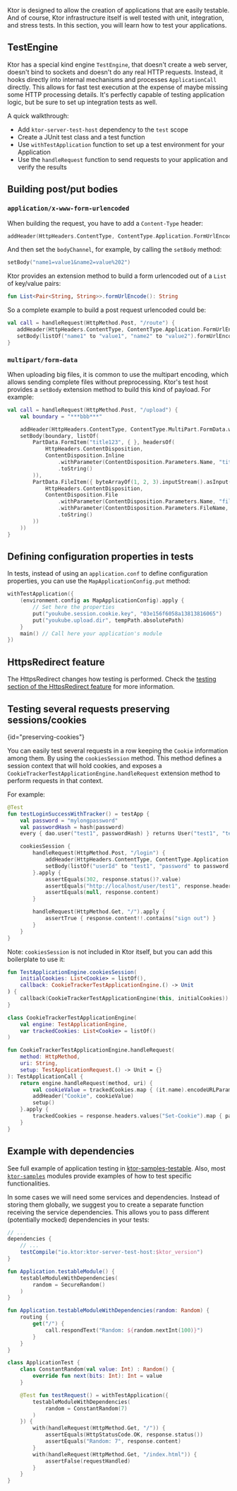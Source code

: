 [//]: # (title: Testing)

<microformat>
<var name="example_name" value="testable"/>
<include src="lib.xml" include-id="download_example"/>
</microformat>

<include src="lib.xml" include-id="outdated_warning"/>

Ktor is designed to allow the creation of applications that are easily testable. And of course,
Ktor infrastructure itself is well tested with unit, integration, and stress tests.
In this section, you will learn how to test your applications.





## TestEngine

Ktor has a special kind engine `TestEngine`, that doesn't create a web server, doesn't bind to sockets and doesn't do
any real HTTP requests. Instead, it hooks directly into internal mechanisms and processes `ApplicationCall` directly.
This allows for fast test execution at the expense of maybe missing some HTTP processing details.
It's perfectly capable of testing application logic, but be sure to set up integration tests as well.

A quick walkthrough:

* Add `ktor-server-test-host` dependency to the `test` scope
* Create a JUnit test class and a test function
* Use `withTestApplication` function to set up a test environment for your Application
* Use the `handleRequest` function to send requests to your application and verify the results

## Building post/put bodies

### `application/x-www-form-urlencoded`

When building the request, you have to add a `Content-Type` header:

```kotlin
addHeader(HttpHeaders.ContentType, ContentType.Application.FormUrlEncoded.toString())
```

And then set the `bodyChannel`, for example, by calling the `setBody` method:

```kotlin
setBody("name1=value1&name2=value%202")
```

Ktor provides an extension method to build a form urlencoded out of a `List` of key/value pairs:

```kotlin
fun List<Pair<String, String>>.formUrlEncode(): String
```

So a complete example to build a post request urlencoded could be:

```kotlin
val call = handleRequest(HttpMethod.Post, "/route") {
   addHeader(HttpHeaders.ContentType, ContentType.Application.FormUrlEncoded.toString())
   setBody(listOf("name1" to "value1", "name2" to "value2").formUrlEncode())
}
```

### `multipart/form-data`

When uploading big files, it is common to use the multipart encoding, which allows sending
complete files without preprocessing. Ktor's test host provides a `setBody` extension method
to build this kind of payload. For example:

```kotlin
val call = handleRequest(HttpMethod.Post, "/upload") {
    val boundary = "***bbb***"

    addHeader(HttpHeaders.ContentType, ContentType.MultiPart.FormData.withParameter("boundary", boundary).toString())
    setBody(boundary, listOf(
        PartData.FormItem("title123", { }, headersOf(
            HttpHeaders.ContentDisposition,
            ContentDisposition.Inline
                .withParameter(ContentDisposition.Parameters.Name, "title")
                .toString()
        )),
        PartData.FileItem({ byteArrayOf(1, 2, 3).inputStream().asInput() }, {}, headersOf(
            HttpHeaders.ContentDisposition,
            ContentDisposition.File
                .withParameter(ContentDisposition.Parameters.Name, "file")
                .withParameter(ContentDisposition.Parameters.FileName, "file.txt")
                .toString()
        ))
    ))
}
```

## Defining configuration properties in tests

In tests, instead of using an `application.conf` to define configuration properties,
you can use the `MapApplicationConfig.put` method:

```kotlin
withTestApplication({
    (environment.config as MapApplicationConfig).apply {
        // Set here the properties
        put("youkube.session.cookie.key", "03e156f6058a13813816065")
        put("youkube.upload.dir", tempPath.absolutePath)
    }
    main() // Call here your application's module
})
```

## HttpsRedirect feature

The HttpsRedirect changes how testing is performed.
Check the [testing section of the HttpsRedirect feature](https-redirect.md) for more information.

## Testing several requests preserving sessions/cookies
{id="preserving-cookies"}

You can easily test several requests in a row keeping the `Cookie` information among them. By using the `cookiesSession` method.
This method defines a session context that will hold cookies, and exposes a `CookieTrackerTestApplicationEngine.handleRequest`
extension method to perform requests in that context.

For example:

```kotlin
@Test
fun testLoginSuccessWithTracker() = testApp {
    val password = "mylongpassword"
    val passwordHash = hash(password)
    every { dao.user("test1", passwordHash) } returns User("test1", "test1@test.com", "test1", passwordHash)

    cookiesSession {
        handleRequest(HttpMethod.Post, "/login") {
            addHeader(HttpHeaders.ContentType, ContentType.Application.FormUrlEncoded.toString())
            setBody(listOf("userId" to "test1", "password" to password).formUrlEncode())
        }.apply {
            assertEquals(302, response.status()?.value)
            assertEquals("http://localhost/user/test1", response.headers["Location"])
            assertEquals(null, response.content)
        }

        handleRequest(HttpMethod.Get, "/").apply {
            assertTrue { response.content!!.contains("sign out") }
        }
    }
}
```

Note: `cookiesSession` is not included in Ktor itself, but you can add this boilerplate to use it:

```kotlin
fun TestApplicationEngine.cookiesSession(
    initialCookies: List<Cookie> = listOf(),
    callback: CookieTrackerTestApplicationEngine.() -> Unit
) {
    callback(CookieTrackerTestApplicationEngine(this, initialCookies))
}

class CookieTrackerTestApplicationEngine(
    val engine: TestApplicationEngine,
    var trackedCookies: List<Cookie> = listOf()
)

fun CookieTrackerTestApplicationEngine.handleRequest(
    method: HttpMethod,
    uri: String,
    setup: TestApplicationRequest.() -> Unit = {}
): TestApplicationCall {
    return engine.handleRequest(method, uri) {
        val cookieValue = trackedCookies.map { (it.name).encodeURLParameter() + "=" + (it.value).encodeURLParameter() }.joinToString("; ")
        addHeader("Cookie", cookieValue)
        setup()
    }.apply {
        trackedCookies = response.headers.values("Set-Cookie").map { parseServerSetCookieHeader(it) }
    }
}
```

## Example with dependencies

See full example of application testing in [ktor-samples-testable](https://github.com/ktorio/ktor-documentation/tree/main/codeSnippets/snippets/testable).
Also, most [`ktor-samples`](https://github.com/ktorio/ktor-documentation/tree/main/codeSnippets) modules provide
examples of how to test specific functionalities.

In some cases we will need some services and dependencies. Instead of storing them globally, we suggest you
to create a separate function receiving the service dependencies. This allows you to pass different
(potentially mocked) dependencies in your tests:


<tabs>
<tab title="build.gradle">

```groovy
// ...
dependencies {
    // ...
    testCompile("io.ktor:ktor-server-test-host:$ktor_version")
}
```

</tab>

<tab title="module.kt">

```kotlin
fun Application.testableModule() {
    testableModuleWithDependencies(
        random = SecureRandom()
    )
}

fun Application.testableModuleWithDependencies(random: Random) {
    routing {
        get("/") {
            call.respondText("Random: ${random.nextInt(100)}")
        }
    }
}
```

</tab>


<tab title="test.kt">

```kotlin
class ApplicationTest {
    class ConstantRandom(val value: Int) : Random() {
        override fun next(bits: Int): Int = value
    }

    @Test fun testRequest() = withTestApplication({
        testableModuleWithDependencies(
            random = ConstantRandom(7)
        )
    }) {
        with(handleRequest(HttpMethod.Get, "/")) {
            assertEquals(HttpStatusCode.OK, response.status())
            assertEquals("Random: 7", response.content)
        }
        with(handleRequest(HttpMethod.Get, "/index.html")) {
            assertFalse(requestHandled)
        }
    }
}
```

</tab>

</tabs>